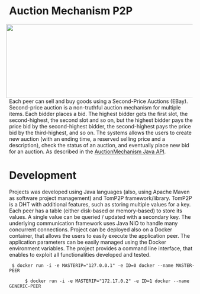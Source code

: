 # Auction Mechanism P2P
<img src="https://rokt.com/wp-content/uploads/2019/04/auction-3.png" align="right" Hspace="8" Vspace="0" width="600" height="200"
Border="0">
Each peer can sell and buy goods using a Second-Price Auctions (EBay). 
Second-price auction is a non-truthful auction mechanism for multiple items. 
Each bidder places a bid. The highest bidder gets the first slot, the second-highest, the second slot and so on, 
but the highest bidder pays the price bid by the second-highest bidder, the second-highest pays the price bid by the third-highest, and so on. 
The systems allows the users to create new auction (with an ending time, a reserved selling price and a description), 
check the status of an auction, and eventually place new bid for an auction. As described in the [AuctionMechanism Java API](https://github.com/Peppen/Auction/blob/master/src/main/java/auction/Auctionable.java).

# Development
Projects was developed using Java languages (also, using Apache Maven as software project management) and TomP2P framework/library. TomP2P is a DHT with additional features, such as storing multiple values for a key. Each peer has a table (either disk-based or memory-based) to store its values. A single value can be queried / updated with a secondary key. The underlying communication framework uses Java NIO to handle many concurrent connections. Project can be deployed also on a Docker container, that allows the users to easily execute the application peer. The application parameters can be easily managed using the Docker environment variables. The project provides a command line interface, that enables to exploit all functionalities developed and tested. <br>
<html>
  <head>
    <code> $ docker run -i -e MASTERIP="127.0.0.1" -e ID=0 docker --name MASTER-PEER <br>
      $ docker run -i -e MASTERIP="172.17.0.2" -e ID=1 docker --name GENERIC-PEER 
    


